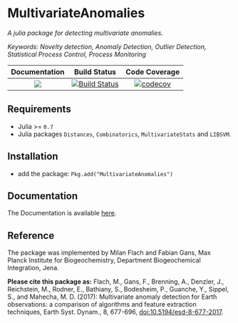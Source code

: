 # MultivariateAnomalies

*A julia package for detecting multivariate anomalies.*

*Keywords: Novelty detection, Anomaly Detection, Outlier Detection, Statistical Process Control, Process Monitoring*

| **Documentation**                                                                                                        | **Build Status**                                                                                | **Code Coverage**
|:-------------------------------------------------------------------------------:|:-----------------------------------------------------------------------------------------------:| :-----------------------------------------------------------------------------------------------:|
| [![](https://img.shields.io/badge/docs-latest-blue.svg)](https://milanflach.github.io/MultivariateAnomalies.jl/latest) | [![Build Status](https://travis-ci.org/milanflach/MultivariateAnomalies.jl.svg?branch=master)](https://travis-ci.org/milanflach/MultivariateAnomalies.jl)| [![codecov](https://codecov.io/gh/milanflach/MultivariateAnomalies.jl/branch/master/graph/badge.svg)](https://codecov.io/gh/milanflach/MultivariateAnomalies.jl) | 

## Requirements

- Julia >= `0.7`
- Julia packages `Distances`, `Combinatorics`, `MultivariateStats` and `LIBSVM`.

## Installation

- add the package: ```Pkg.add("MultivariateAnomalies")```

## Documentation

The Documentation is available [here](https://milanflach.github.io/MultivariateAnomalies.jl/latest).

## Reference

The package was implemented by Milan Flach and Fabian Gans, Max Planck Institute for Biogeochemistry, Department Biogeochemical Integration, Jena.

**Please cite this package as:**
Flach, M., Gans, F., Brenning, A., Denzler, J., Reichstein, M., Rodner, E., Bathiany, S., Bodesheim, P., Guanche, Y., Sippel, S., and Mahecha, M. D. (2017): Multivariate anomaly detection for Earth observations: a comparison of algorithms and feature extraction techniques, Earth Syst. Dynam., 8, 677-696, [doi:10.5194/esd-8-677-2017](https://doi.org/10.5194/esd-8-677-2017).

